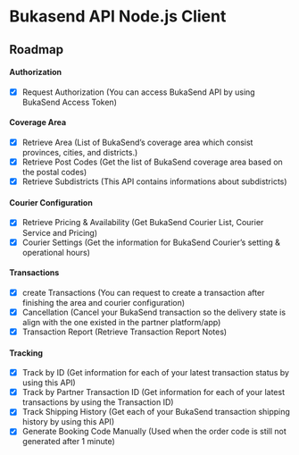 # Bukasend API Node.js Client

## Roadmap

#### Authorization
- [X] Request Authorization (You can access BukaSend API by using BukaSend Access Token)

#### Coverage Area
- [X] Retrieve Area (List of BukaSend’s coverage area which consist provinces, cities, and districts.)
- [X] Retrieve Post Codes (Get the list of BukaSend coverage area based on the postal codes)
- [X] Retrieve Subdistricts (This API contains informations about subdistricts)

#### Courier Configuration
- [X] Retrieve Pricing & Availability (Get BukaSend Courier List, Courier Service and Pricing)
- [X] Courier Settings (Get the information for BukaSend Courier’s setting & operational hours)

#### Transactions
- [X] create Transactions (You can request to create a transaction after finishing the area and courier configuration)
- [X] Cancellation (Cancel your BukaSend transaction so the delivery state is align with the one existed in the partner platform/app)
- [X] Transaction Report (Retrieve Transaction Report Notes)

#### Tracking
- [X] Track by ID (Get information for each of your latest transaction status by using this API)
- [X] Track by Partner Transaction ID (Get information for each of your latest transactions by using the Transaction ID)
- [X] Track Shipping History (Get each of your BukaSend transaction shipping history by using this API)
- [X] Generate Booking Code Manually (Used when the order code is still not generated after 1 minute)